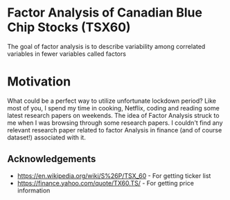 
# Factor Analysis of Canadian Blue Chip Stocks (TSX60)

The goal of factor analysis is to describe variability among correlated variables in fewer variables called factors

# Motivation

What could be a perfect way to utilize unfortunate lockdown period? Like most of you, I spend my time in cooking, Netflix, coding and reading some latest research papers on weekends. The idea of Factor Analysis struck to me when I was browsing through some research papers. I couldn't find any relevant research paper related to factor Analysis in finance (and of course dataset!) associated with it.


## Acknowledgements

 - https://en.wikipedia.org/wiki/S%26P/TSX_60 - For getting ticker list
 - https://finance.yahoo.com/quote/TX60.TS/ - For getting price information

  
